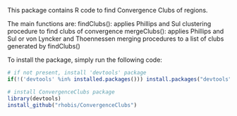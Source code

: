 This package contains R code to find Convergence Clubs of regions.

The main functions are:
findClubs(): applies Phillips and Sul clustering procedure to find clubs of convergence
mergeClubs(): applies Phillips and Sul or von Lyncker and Thoennessen merging procedures to a list of clubs generated by findClubs()





To install the package, simply run the following code:

``` r
# if not present, install 'devtools' package
if(!('devtools' %in% installed.packages())) install.packages("devtools")

# install ConvergenceClubs package
library(devtools)
install_github("rhobis/ConvergenceClubs")
```